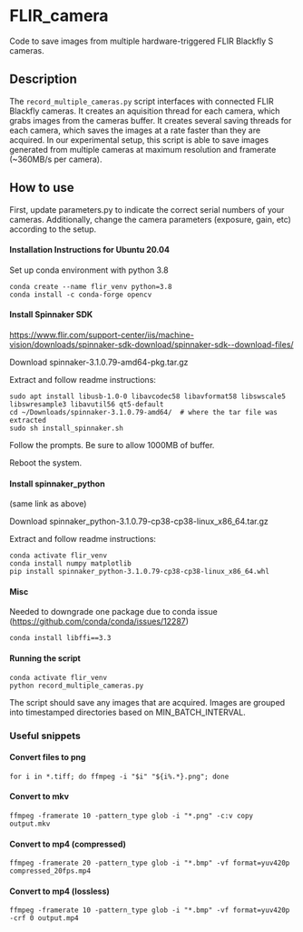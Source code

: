 # FLIR_camera

Code to save images from multiple hardware-triggered FLIR Blackfly S cameras.

## Description

The `record_multiple_cameras.py` script interfaces with connected FLIR Blackfly cameras. It creates an aquisition thread for each camera, which grabs images from the cameras buffer. It creates several saving threads for each camera, which saves the images at a rate faster than they are acquired. In our experimental setup, this script is able to save images generated from multiple cameras at maximum resolution and framerate (~360MB/s per camera).

## How to use

First, update parameters.py to indicate the correct serial numbers of your cameras. Additionally, change the camera parameters (exposure, gain, etc) according to the setup.

#### Installation Instructions for Ubuntu 20.04

Set up conda environment with python 3.8

```
conda create --name flir_venv python=3.8
conda install -c conda-forge opencv
```

#### Install Spinnaker SDK

https://www.flir.com/support-center/iis/machine-vision/downloads/spinnaker-sdk-download/spinnaker-sdk--download-files/

Download spinnaker-3.1.0.79-amd64-pkg.tar.gz

Extract and follow readme instructions:

```
sudo apt install libusb-1.0-0 libavcodec58 libavformat58 libswscale5 libswresample3 libavutil56 qt5-default
cd ~/Downloads/spinnaker-3.1.0.79-amd64/  # where the tar file was extracted
sudo sh install_spinnaker.sh
```

Follow the prompts. Be sure to allow 1000MB of buffer.

Reboot the system.

#### Install spinnaker_python

(same link as above)

Download spinnaker_python-3.1.0.79-cp38-cp38-linux_x86_64.tar.gz

Extract and follow readme instructions:

```
conda activate flir_venv
conda install numpy matplotlib
pip install spinnaker_python-3.1.0.79-cp38-cp38-linux_x86_64.whl
```

#### Misc

Needed to downgrade one package due to conda issue (https://github.com/conda/conda/issues/12287)

```
conda install libffi==3.3
```

#### Running the script

```
conda activate flir_venv
python record_multiple_cameras.py
```

The script should save any images that are acquired. Images are grouped into timestamped directories based on MIN_BATCH_INTERVAL.

### Useful snippets

#### Convert files to png

`for i in *.tiff; do ffmpeg -i "$i" "${i%.*}.png"; done`

#### Convert to mkv

`ffmpeg -framerate 10 -pattern_type glob -i "*.png" -c:v copy output.mkv`

#### Convert to mp4 (compressed)

`ffmpeg -framerate 20 -pattern_type glob -i "*.bmp" -vf format=yuv420p compressed_20fps.mp4`

#### Convert to mp4 (lossless)

`ffmpeg -framerate 10 -pattern_type glob -i "*.bmp" -vf format=yuv420p -crf 0 output.mp4`
